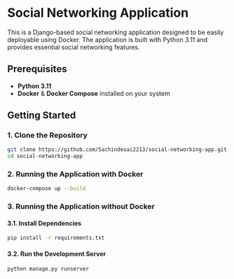 # Social Networking Application

This is a Django-based social networking application designed to be easily deployable using Docker. The application is built with Python 3.11 and provides essential social networking features.

## Prerequisites

- **Python 3.11**
- **Docker** & **Docker Compose** installed on your system

## Getting Started

### 1. Clone the Repository

```bash
git clone https://github.com/Sachindesai2213/social-networking-app.git
cd social-networking-app
```

### 2. Running the Application with Docker

```bash
docker-compose up --build
```

### 3. Running the Application without Docker

#### 3.1. Install Dependencies

```bash
pip install -r requirements.txt
```

#### 3.2. Run the Development Server

```bash
python manage.py runserver
```
